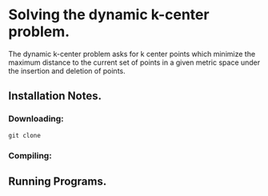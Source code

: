 # Solving the dynamic k-center problem.

The dynamic k-center problem asks for k center points which minimize the maximum distance 
to the current set of points in a given metric space under the insertion and deletion of points.

## Installation Notes.

### Downloading:
```
git clone 
```

### Compiling:

## Running Programs.


